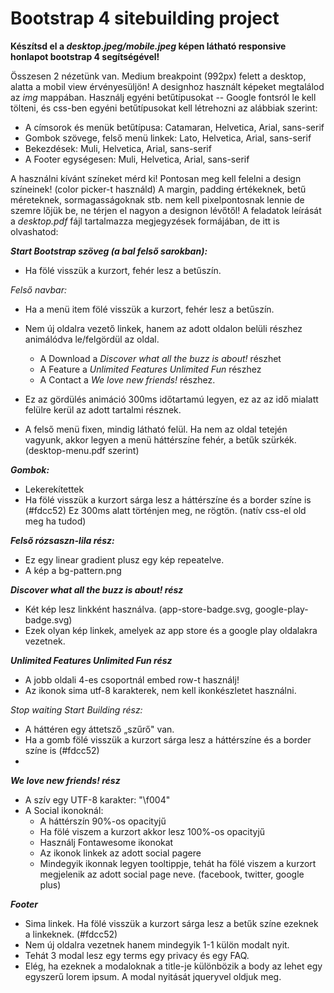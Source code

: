 # Bootstrap 4 sitebuilding project

**Készítsd el a *desktop.jpeg/mobile.jpeg* képen látható responsive honlapot bootstrap 4 segítségével!**

Összesen 2 nézetünk van. Medium breakpoint (992px) felett a desktop, alatta a mobil view érvényesüljön!
A designhoz használt képeket megtalálod az *img* mappában.
Használj egyéni betűtípusokat -- Google fontsról le kell tölteni, és css-ben egyéni betűtípusokat kell létrehozni az alábbiak szerint:

-   A címsorok és menük betűtípusa: Catamaran, Helvetica, Arial, sans-serif
-   Gombok szövege, felső menü linkek: Lato, Helvetica, Arial, sans-serif
-   Bekezdések: Muli, Helvetica, Arial, sans-serif
-   A Footer egységesen: Muli, Helvetica, Arial, sans-serif

A használni kívánt színeket mérd ki! Pontosan meg kell felelni a design színeinek! (color picker-t használd)
A margin, padding értékeknek, betű méreteknek, sormagasságoknak stb. nem kell pixelpontosnak lennie de szemre lőjük be, ne térjen el nagyon a designon lévőtől!
A feladatok leírását a *desktop.pdf* fájl tartalmazza megjegyzések formájában, de itt is olvashatod:

***Start Bootstrap szöveg (a bal felső sarokban):***
-   Ha fölé visszük a kurzort, fehér lesz a betűszín.

*Felső navbar:*

-   Ha a menü item fölé visszük a kurzort, fehér lesz a betűszín.
-   Nem új oldalra vezető linkek, hanem az adott oldalon belüli részhez animálódva le/felgördül az oldal.
    -   A Download a *Discover what all the buzz is about!* részhet
    -   A Feature a *Unlimited Features Unlimited Fun* részhez
    -   A Contact a *We love new friends!* részhez.

-   Ez az gördülés animáció 300ms időtartamú legyen, ez az az idő mialatt felülre kerül az adott tartalmi résznek.
-   A felső menü fixen, mindig látható felül. Ha nem az oldal tetején vagyunk, akkor legyen a menü háttérszíne fehér, a betűk szürkék. (desktop-menu.pdf szerint)

***Gombok:***

-   Lekerekítettek
-   Ha fölé visszük a kurzort sárga lesz a háttérszíne és a border színe is (\#fdcc52) Ez 300ms alatt történjen meg, ne rögtön. (natív css-el old meg ha tudod)

***Felső rózsaszn-lila rész:***

-   Ez egy linear gradient plusz egy kép repeatelve.
-   A kép a bg-pattern.png

***Discover what all the buzz is about! rész***

-   Két kép lesz linkként használva. (app-store-badge.svg, google-play-badge.svg)
-   Ezek olyan kép linkek, amelyek az app store és a google play oldalakra vezetnek.

***Unlimited Features Unlimited Fun rész***

-   A jobb oldali 4-es csoportnál embed row-t használj!
-   Az ikonok sima utf-8 karakterek, nem kell ikonkészletet használni.

*Stop waiting Start Building rész:*

-   A háttéren egy áttetsző „szűrő" van.
-   Ha a gomb fölé visszük a kurzort sárga lesz a háttérszíne és a border színe is (\#fdcc52)
-   
***We love new friends! rész***

-   A szív egy UTF-8 karakter: \"\\f004\"
-   A Social ikonoknál:
    -   A háttérszín 90%-os opacityjű
    -   Ha fölé viszem a kurzort akkor lesz 100%-os opacityjű
    -   Használj Fontawesome ikonokat
    -   Az ikonok linkek az adott social pagere
    -   Mindegyik ikonnak legyen tooltippje, tehát ha fölé viszem a kurzort megjelenik az adott social page neve. (facebook, twitter, google plus)

***Footer***

-   Sima linkek. Ha fölé visszük a kurzort sárga lesz a betűk színe ezeknek a linkeknek. (\#fdcc52)
-   Nem új oldalra vezetnek hanem mindegyik 1-1 külön modalt nyit.
-   Tehát 3 modal lesz egy terms egy privacy és egy FAQ.
-   Elég, ha ezeknek a modaloknak a title-je különbözik a body az lehet egy egyszerű lorem ipsum. A modal nyitását jqueryvel oldjuk meg.
